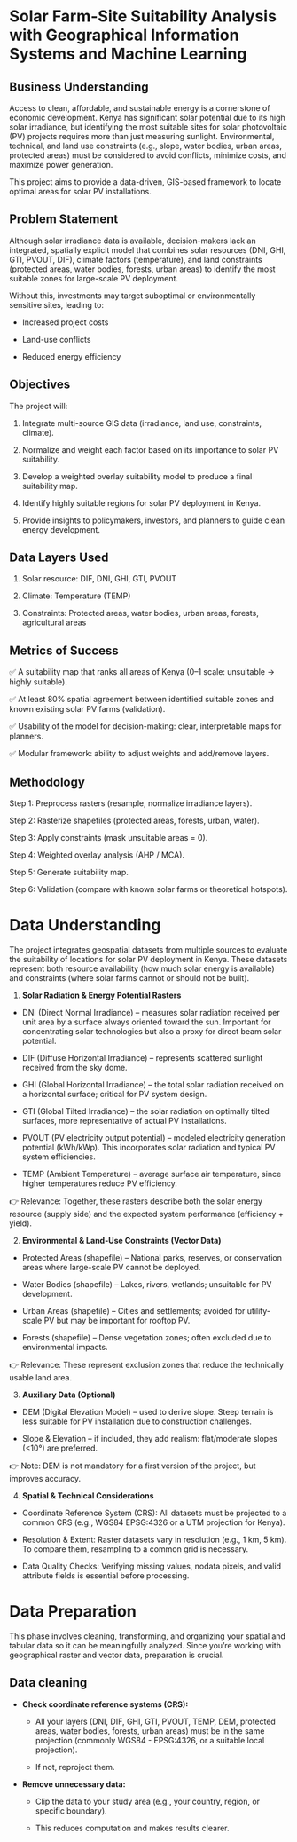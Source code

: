 # Solar Farm-Site Suitability Analysis with Geographical Information Systems and Machine Learning

## **Business Understanding**

Access to clean, affordable, and sustainable energy is a cornerstone of economic development. Kenya has significant solar potential due to its high solar irradiance, but identifying the most suitable sites for solar photovoltaic (PV) projects requires more than just measuring sunlight.
Environmental, technical, and land use constraints (e.g., slope, water bodies, urban areas, protected areas) must be considered to avoid conflicts, minimize costs, and maximize power generation.

This project aims to provide a data-driven, GIS-based framework to locate optimal areas for solar PV installations.

## **Problem Statement**

Although solar irradiance data is available, decision-makers lack an integrated, spatially explicit model that combines solar resources (DNI, GHI, GTI, PVOUT, DIF), climate factors (temperature), and land constraints (protected areas, water bodies, forests, urban areas) to identify the most suitable zones for large-scale PV deployment.

Without this, investments may target suboptimal or environmentally sensitive sites, leading to:

- Increased project costs

- Land-use conflicts

- Reduced energy efficiency

## **Objectives**

The project will:

1. Integrate multi-source GIS data (irradiance, land use, constraints, climate).

2. Normalize and weight each factor based on its importance to solar PV suitability.

3. Develop a weighted overlay suitability model to produce a final suitability map.

4. Identify highly suitable regions for solar PV deployment in Kenya.

5. Provide insights to policymakers, investors, and planners to guide clean energy development.

## **Data Layers Used**

1. Solar resource: DIF, DNI, GHI, GTI, PVOUT

2. Climate: Temperature (TEMP)

3. Constraints: Protected areas, water bodies, urban areas, forests, agricultural areas

## **Metrics of Success**

✅ A suitability map that ranks all areas of Kenya (0–1 scale: unsuitable → highly suitable).

✅ At least 80% spatial agreement between identified suitable zones and known existing solar PV farms (validation).

✅ Usability of the model for decision-making: clear, interpretable maps for planners.

✅ Modular framework: ability to adjust weights and add/remove layers.

## **Methodology**

Step 1: Preprocess rasters (resample, normalize irradiance layers).

Step 2: Rasterize shapefiles (protected areas, forests, urban, water).

Step 3: Apply constraints (mask unsuitable areas = 0).

Step 4: Weighted overlay analysis (AHP / MCA).

Step 5: Generate suitability map.

Step 6: Validation (compare with known solar farms or theoretical hotspots).

# **Data Understanding**

The project integrates geospatial datasets from multiple sources to evaluate the suitability of locations for solar PV deployment in Kenya. These datasets represent both resource availability (how much solar energy is available) and constraints (where solar farms cannot or should not be built).

1. **Solar Radiation & Energy Potential Rasters**

- DNI (Direct Normal Irradiance) – measures solar radiation received per unit area by a surface always oriented toward the sun. Important for concentrating solar technologies but also a proxy for direct beam solar potential.

- DIF (Diffuse Horizontal Irradiance) – represents scattered sunlight received from the sky dome.

- GHI (Global Horizontal Irradiance) – the total solar radiation received on a horizontal surface; critical for PV system design.

- GTI (Global Tilted Irradiance) – the solar radiation on optimally tilted surfaces, more representative of actual PV installations.

- PVOUT (PV electricity output potential) – modeled electricity generation potential (kWh/kWp). This incorporates solar radiation and typical PV system efficiencies.

- TEMP (Ambient Temperature) – average surface air temperature, since higher temperatures reduce PV efficiency.

👉 Relevance: Together, these rasters describe both the solar energy resource (supply side) and the expected system performance (efficiency + yield).

2. **Environmental & Land-Use Constraints (Vector Data)**

- Protected Areas (shapefile) – National parks, reserves, or conservation areas where large-scale PV cannot be deployed.

- Water Bodies (shapefile) – Lakes, rivers, wetlands; unsuitable for PV development.

- Urban Areas (shapefile) – Cities and settlements; avoided for utility-scale PV but may be important for rooftop PV.

- Forests (shapefile) – Dense vegetation zones; often excluded due to environmental impacts.

👉 Relevance: These represent exclusion zones that reduce the technically usable land area.

3. **Auxiliary Data (Optional)**

- DEM (Digital Elevation Model) – used to derive slope. Steep terrain is less suitable for PV installation due to construction challenges.

- Slope & Elevation – if included, they add realism: flat/moderate slopes (<10°) are preferred.

👉 Note: DEM is not mandatory for a first version of the project, but improves accuracy.

4. **Spatial & Technical Considerations**

- Coordinate Reference System (CRS): All datasets must be projected to a common CRS (e.g., WGS84 EPSG:4326 or a UTM projection for Kenya).

- Resolution & Extent: Raster datasets vary in resolution (e.g., 1 km, 5 km). To compare them, resampling to a common grid is necessary.

- Data Quality Checks: Verifying missing values, nodata pixels, and valid attribute fields is essential before processing.

# **Data Preparation**

This phase involves cleaning, transforming, and organizing your spatial and tabular data so it can be meaningfully analyzed. Since you’re working with geographical raster and vector data, preparation is crucial.

## **Data cleaning**

- **Check coordinate reference systems (CRS):**

  - All your layers (DNI, DIF, GHI, GTI, PVOUT, TEMP, DEM, protected areas, water bodies, forests, urban areas) must be in the same projection (commonly WGS84 - EPSG:4326, or a suitable local projection).

  - If not, reproject them.

- **Remove unnecessary data:**

  - Clip the data to your study area (e.g., your country, region, or specific boundary).

  - This reduces computation and makes results clearer.
 
    

